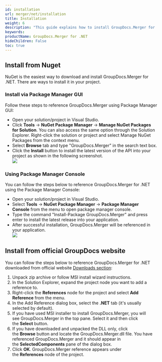 ```yaml
---
id: installation
url: merger/net/installation
title: Installation
weight: 6
description: "This guide explains how to install GroupDocs.Merger for .NET to your environment"
keywords: 
productName: GroupDocs.Merger for .NET
hideChildren: False
toc: true
---
```

## Install from Nuget

NuGet is the easiest way to download and install GroupDocs.Merger for .NET. There are ways to install it in your project.

### Install via Package Manager GUI

Follow these steps to reference GroupDocs.Merger using Package Manager GUI:

* Open your solution/project in Visual Studio.
* Click **Tools** -> **NuGet Package Manager** -> **Manage NuGet Packages for Solution**. You can also access the same option through the Solution Explorer. Right-click the solution or project and select Manage NuGet Packages from the context menu.
* Select **Browse** tab and type "GroupDocs.Merger" in the search text box.
* Click the **Install** button to install the latest version of the API into your project as shown in the following screenshot.  
![](/merger/net/images/installation.png)

### Using Package Manager Console

You can follow the steps below to reference GroupDocs.Merger for .NET using the Package Manager Console:

* Open your solution/project in Visual Studio.
* Select **Tools** -> **NuGet Package Manager** -> **Package Manager Console** from the menu to open package manager console.
* Type the command "Install-Package GroupDocs.Merger" and press enter to install the latest release into your application.
* After successful installation, GroupDocs.Merger will be referenced in your application.  
![](/merger/net/images/installation_1.png)

## Install from official GroupDocs website

You can follow the steps below to reference GroupDocs.Merger for .NET downloaded from official website [Downloads section](https://downloads.groupdocs.com/merger/net):

1. Unpack zip archive or follow MSI install wizard instructions.
2. In the Solution Explorer, expand the project node you want to add a reference to.
3. Right-click the **References** node for the project and select **Add Reference** from the menu.
4. In the Add Reference dialog box, select the **.NET** tab (it's usually selected by default).
5. If you have used MSI installer to install GroupDocs.Merger, you will see GroupDocs.Merger in the top pane. Select it and then click the **Select** button.
6. If you have downloaded and unpacked the DLL only, click the **Browse** button and locate the GroupDocs.Merger.dll file.
    You have referenced GroupDocs.Merger and it should appear in the **SelectedComponents** pane of the dialog box.
7. Click **OK**.
    GroupDocs.Merger reference appears under the **References** node of the project.
